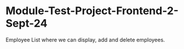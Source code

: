 # Module-Test-Project-Frontend-2-Sept-24
Employee List where we can display, add and delete employees.
